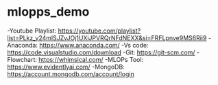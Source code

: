 # mlopps_demo
-Youtube Playlist: https://youtube.com/playlist?list=PLkz_y24mlSJZvJOj1UXiJPVRQrNFdNEXX&si=FRFLpnve9MS6Rii9
-Anaconda: https://www.anaconda.com/
-Vs code: https://code.visualstudio.com/download
-Git: https://git-scm.com/
-Flowchart: https://whimsical.com/
-MLOPs Tool: https://www.evidentlyai.com/
-MongoDB: https://account.mongodb.com/account/login
